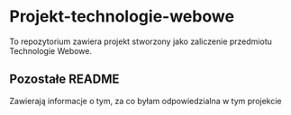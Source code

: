 # Projekt-technologie-webowe
To repozytorium zawiera projekt stworzony jako zaliczenie przedmiotu Technologie Webowe.
## Pozostałe README
Zawierają informacje o tym, za co byłam odpowiedzialna w tym projekcie
